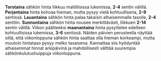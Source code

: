 **Torstaina** sähkön hinta liikkuu maltillisissa lukemissa, **2-4** sentin välillä. **Perjantaina** hinta kohoaa hieman, mutta pysyy vielä kohtuullisena, **2-9** sentissä. **Lauantaina** sähkön hinta palaa takaisin alhaisemmalle tasolle, **2-4** senttiin. **Sunnuntaina** sähkön hinta nousee merkittävästi, liikkuen **2-14** sentin välillä. Viikon päätteeksi **maanantaina** hinta pysyttelee edelleen kohtuullisissa lukemissa, **3-6** sentissä. Näiden päivien perusteella näyttää siltä, että viikonloppuna sähkön hinta saattaa olla hieman korkeampi, mutta muutoin hintataso pysyy melko tasaisena. Kannattaa siis hyödyntää alhaisemmat hinnat arkipäivinä ja mahdollisesti välttää suurempia sähkönkulutushuippuja viikonloppuna.